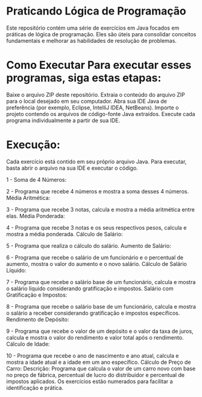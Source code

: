# Praticando Lógica de Programação

Este repositório contém uma série de exercícios em Java focados em práticas de lógica de programação. Eles são úteis para consolidar conceitos fundamentais e melhorar as habilidades de resolução de problemas.

# Como Executar Para executar esses programas, siga estas etapas:

Baixe o arquivo ZIP deste repositório. Extraia o conteúdo do arquivo ZIP para o local desejado em seu computador. Abra sua IDE Java de preferência (por exemplo, Eclipse, IntelliJ IDEA, NetBeans). Importe o projeto contendo os arquivos de código-fonte Java extraídos. Execute cada programa individualmente a partir de sua IDE.

# Execução: 
Cada exercício está contido em seu próprio arquivo Java. Para executar, basta abrir o arquivo na sua IDE e executar o código.


1 - Soma de 4 Números:

2 - Programa que recebe 4 números e mostra a soma desses 4 números. 
Média Aritmética:

3 - Programa que recebe 3 notas, calcula e mostra a média aritmética entre elas. 
Média Ponderada:

4 - Programa que recebe 3 notas e os seus respectivos pesos, calcula e mostra a média ponderada.
Cálculo de Salário:

5 - Programa que realiza o cálculo do salário.
Aumento de Salário:

6 - Programa que recebe o salário de um funcionário e o percentual de aumento, mostra o valor do aumento e o novo salário.
Cálculo de Salário Líquido:

7 - Programa que recebe o salário base de um funcionário, calcula e mostra o salário líquido considerando gratificação e impostos.
Salário com Gratificação e Impostos:

8 - Programa que recebe o salário base de um funcionário, calcula e mostra o salário a receber considerando gratificação e impostos específicos.
Rendimento de Depósito:

9 - Programa que recebe o valor de um depósito e o valor da taxa de juros, calcula e mostra o valor do rendimento e valor total após o rendimento.
Cálculo de Idade:

10 - Programa que recebe o ano de nascimento e ano atual, calcula e mostra a idade atual e a idade em um ano específico.
Cálculo de Preço de Carro:
Descrição: Programa que calcula o valor de um carro novo com base no preço de fábrica, percentual de lucro do distribuidor e percentual de impostos aplicados.
Os exercícios estão numerados para facilitar a identificação e prática.
